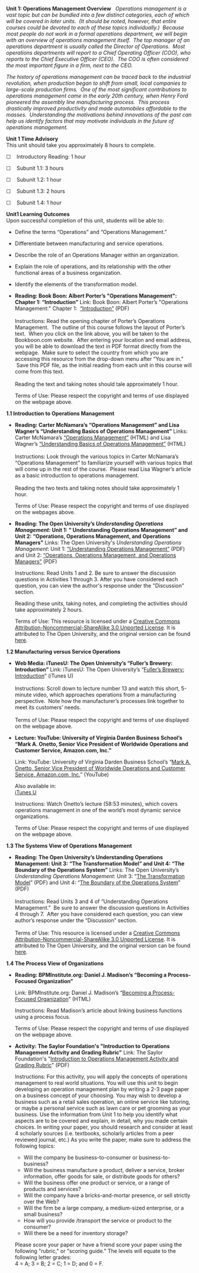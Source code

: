 **Unit 1: Operations Management Overview** <span id="1"></span> 
*Operations management is a vast topic but can be bundled into a few
distinct categories, each of which will be covered in later units.  (It
should be noted, however, that entire courses could be devoted to each
of these topics individually.)  Because most people do not work in a
formal operations department, we will begin with an overview of
operations management itself.  The top manager of an operations
department is usually called the Director of Operations.  Most
operations departments will report to a Chief Operating Officer (COO),
who reports to the Chief Executive Officer (CEO).  The COO is often
considered the most important figure in a firm, next to the CEO.*  
  
 *The history of operations management can be traced back to the
industrial revolution, when production began to shift from small, local
companies to large-scale production firms.  One of the most significant
contributions to operations management came in the early 20th century,
when Henry Ford pioneered the assembly line manufacturing process.  This
process drastically improved productivity and made automobiles
affordable to the masses.  Understanding the motivations behind
innovations of the past can help us identify factors that may motivate
individuals in the future of operations management.*

**Unit 1 Time Advisory**  
This unit should take you approximately 8 hours to complete.

☐    Introductory Reading: 1 hour

☐    Subunit 1.1: 3 hours

☐    Subunit 1.2: 1 hour

☐    Subunit 1.3: 2 hours

☐    Subunit 1.4: 1 hour

**Unit1 Learning Outcomes**  
Upon successful completion of this unit, students will be able to:

-   Define the terms “Operations” and “Operations Management.”
-   Differentiate between manufacturing and service operations.
-   Describe the role of an Operations Manager within an organization.
-   Explain the role of operations, and its relationship with the other
    functional areas of a business organization.
-   Identify the elements of the transformation model.

-   **Reading: Book Boon: Albert Porter’s "Operations Management":
    Chapter 1: “Introduction”**
    Link: Book Boon: Albert Porter’s "Operations Management:" Chapter
    1: 
    [“Introduction”](http://bookboon.com/en/textbooks/management-organisation/operations-management) (PDF)   
        
     Instructions: Read the opening chapter of Porter’s Operations
    Management.  The outline of this course follows the layout of
    Porter’s text.  When you click on the link above, you will be taken
    to the Bookboon.com website.  After entering your location and email
    address, you will be able to download the text in PDF format
    directly from the webpage.  Make sure to select the country from
    which you are accessing this resource from the drop-down menu after
    “You are in.”  Save this PDF file, as the initial reading from each
    unit in this course will come from this text.  
        
     Reading the text and taking notes should tale approximately 1
    hour.  
      
     Terms of Use: Please respect the copyright and terms of use
    displayed on the webpage above.

**1.1 Introduction to Operations Management** <span id="1.1"></span> 
-   **Reading: Carter McNamara’s “Operations Management” and Lisa
    Wagner’s “Understanding Basics of Operations Management”**
    Links: Carter McNamara’s [“Operations
    Management](http://managementhelp.org/operationsmanagement/index.htm)[”](http://managementhelp.org/operationsmanagement/index.htm)
    (HTML) and Lisa Wagner’s [“Understanding Basics of Operations
    Management](http://ezinearticles.com/?Understanding-Basics-of-Operations-Management&id=5946444)[”](http://ezinearticles.com/?Understanding-Basics-of-Operations-Management&id=5946444)
    (HTML)  
        
     Instructions: Look through the various topics in Carter McNamara’s
    “Operations Management” to familiarize yourself with various topics
    that will come up in the rest of the course.  Please read Lisa
    Wagner’s article as a basic introduction to operations management.  
        
     Reading the two texts and taking notes should take approximately 1
    hour.  
      
     Terms of Use: Please respect the copyright and terms of use
    displayed on the webpages above.

-   **Reading: The Open University’s *Understanding Operations
    Management:* Unit 1: “ Understanding Operations Management” and Unit
    2: “Operations, Operations Management, and Operations Managers”**
    Links: The Open University's *Understanding Operations Management*:
    Unit 1: [“Understanding Operations
    Management”](http://www.saylor.org/site/wp-content/uploads/2013/04/BUS300-1.1_Understanding-Operations-Management.pdf) (PDF)
    and Unit 2: [“Operations, Operations Management, and Operations
    Managers”](http://www.saylor.org/site/wp-content/uploads/2013/04/BUS300-1.1_Understanding-Operations-Management.pdf) (PDF)  
      
     Instructions: Read Units 1 and 2. Be sure to answer the discussion
    questions in Activities 1 through 3. After you have considered each
    question, you can view the author's response under the "Discussion"
    section.  
      
     Reading these units, taking notes, and completing the activities
    should take approximately 2 hours.  
      
     Terms of Use: This resource is licensed under a [Creative Commons
    Attribution-Noncommercial-ShareAlike 3.0 Unported
    License](http://creativecommons.org/licenses/by-nc-sa/3.0/). It is
    attributed to The Open University, and the original version can be
    found
    [here](http://www.open.edu/openlearn/money-management/management/leadership-and-management/understanding-operations-management/content-section-0).

**1.2 Manufacturing versus Service Operations** <span id="1.2"></span> 
-   **Web Media: iTunesU: The Open University’s “Fuller’s Brewery:
    Introduction”**
    Link: iTunesU: The Open University’s “[Fuller’s Brewery:
    Introduction](http://deimos3.apple.com/WebObjects/Core.woa/Browse/itunes.open.ac.uk-dz.4185091998?i=1395971072)”
    (iTunes U)  
        
     Instructions: Scroll down to lecture number 13 and watch this
    short, 5-minute video, which approaches operations from a
    manufacturing perspective.  Note how the manufacturer’s processes
    link together to meet its customers’ needs.  
        
     Terms of Use: Please respect the copyright and terms of use
    displayed on the webpage above.

-   **Lecture: YouTube: University of Virginia Darden Business School’s
    “Mark A. Onetto, Senior Vice President of Worldwide Operations and
    Customer Service, Amazon.com, Inc.”**

    <span class="title1">Link: YouTube: University of Virginia Darden
    Business School’s “[Mark A. Onetto, Senior Vice President of
    Worldwide Operations and Customer Service, Amazon.com,
    Inc.](http://www.youtube.com/watch?v=Foy1FTBjHK4)” (YouTube)</span>

    Also available in:  
     [iTunes
    U](http://deimos3.apple.com/WebObjects/Core.woa/Browse/virginia-public-dz.5154846563?i=1284478600)  
      
     Instructions: Watch Onetto’s lecture (58:53 minutes), which covers
    operations management in one of the world’s most dynamic service
    organizations.  
      
     Terms of Use: Please respect the copyright and terms of use
    displayed on the webpage above.

**1.3 The Systems View of Operations Management** <span
id="1.3"></span> 
-   **Reading: The Open University’s Understanding Operations
    Management: Unit 3: “The Transformation Model” and Unit 4: “The
    Boundary of the Operations System”**
    Links: The Open University’s *Understanding Operations Management*:
    Unit 3: “[The Transformation
    Model](http://www.saylor.org/site/wp-content/uploads/2013/04/BUS300-1.3_Understanding-Operations-Management-The-Transformation-Model.pdf)”
    (PDF) and Unit 4: “[The Boundary of the Operations
    System](http://www.saylor.org/site/wp-content/uploads/2013/04/BUS300-1.3_Understanding-Operations-Management-The-Boundary-of-the-Operations-System.pdf)”
    (PDF)  
        
     Instructions: Read Units 3 and 4 of “Understanding Operations
    Management.”  Be sure to answer the discussion questions in
    Activities 4 through 7.  After you have considered each question,
    you can view author’s response under the “Discussion” section.  
        
     Terms of Use: This resource is licensed under a [Creative Commons
    Attribution-Noncommercial-ShareAlike 3.0 Unported
    License](http://creativecommons.org/licenses/by-nc-sa/3.0/). It is
    attributed to The Open University, and the original version can be
    found
    [here](http://www.open.edu/openlearn/money-management/management/leadership-and-management/understanding-operations-management/content-section-0).

**1.4 The Process View of Organizations** <span id="1.4"></span> 
-   **Reading: BPMInstitute.org: Daniel J. Madison’s “Becoming a
    Process-Focused Organization”**

    <span class="title1">Link: BPMInstitute.org: Daniel J. Madison’s
    “[Becoming a Process-Focused
    Organization](http://www.bpminstitute.org/articles/article/article/becoming-a-process-focused-organization.html)”
    (HTML)</span>  
      
     Instructions: Read Madison’s article about linking business
    functions using a process focus.  
      
     Terms of Use: Please respect the copyright and terms of use
    displayed on the webpage above.

-   **Activity: The Saylor Foundation's "Introduction to Operations
    Management Activity and Grading Rubric"**
    Link: The Saylor Foundation's "[Introduction to Operations
    Management Activity and Grading
    Rubric](http://www.saylor.org/site/wp-content/uploads/2012/06/BUS300-Unit-1-Activity-FINAL.pdf)"
    (PDF)  
      
     Instructions: For this activity, you will apply the concepts of
    operations management to real world situations. You will use this
    unit to begin developing an operation management plan by writing a
    2-3 page paper on a business concept of your choosing. You may wish
    to develop a business such as a retail sales operation, an online
    service like tutoring, or maybe a personal service such as lawn care
    or pet grooming as your business. Use the information from Unit 1 to
    help you identify what aspects are to be covered and explain, in
    detail, why you made certain choices. In writing your paper, you
    should research and consider at least 4 scholarly sources (i.e.
    textbooks, scholarly articles from a peer reviewed journal, etc.) As
    you write the paper, make sure to address the following topics:  

    -   Will the company be business-to-consumer or
        business-to-business?
    -   Will the business manufacture a product, deliver a service,
        broker information, offer goods for sale, or distribute goods
        for others?
    -   Will the business offer one product or service, or a range of
        products and services?
    -   Will the company have a bricks-and-mortar presence, or sell
        strictly over the Web?
    -   Will the firm be a large company, a medium-sized enterprise, or
        a small business?
    -   How will you provide /transport the service or product to the
        consumer?
    -   Will there be a need for inventory storage?

      
     Please score your paper or have a friend score your paper using the
    following "rubric," or "scoring guide." The levels will equate to
    the following letter grades:  
     4 = A; 3 = B; 2 = C; 1 = D; and 0 = F. 


